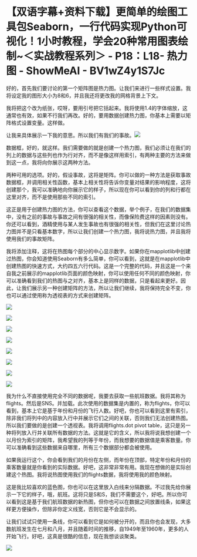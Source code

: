 # 【双语字幕+资料下载】更简单的绘图工具包Seaborn，一行代码实现Python可视化！1小时教程，学会20种常用图表绘制~＜实战教程系列＞ - P18：L18- 热力图 - ShowMeAI - BV1wZ4y1S7Jc

好的，首先我们要讨论的第一个矩阵图是热力图。让我们来进行一些样式设置。我将设定我的图形大小为8和6，并且我还将更改我的网格背景上下文。

我将把这个改为纸张，哎呀，要用引号把它括起来。我将使用1.4的字体缩放，这通常也有效，如果不行我们再改。好的，要用数据创建热力图，你基本上需要以矩阵格式设置变量。这样做。

让我来具体展示一下我的意思。所以我们有我们的事故。![](img/23c081e38820296b990078a6472c5936_1.png)

数据框，好的，就这样。我们需要做的就是创建一个热力图，我们必须让在我们的列上的数据与这些列也作为行对齐，而不是像这样用索引，有两种主要的方法来做到这一点，我将向你展示这两种方法。

两种可用的选项。好的，假设事故，这将是矩阵。你可以做的一种方法是获取事故数据框，并调用相关性函数，基本上相关性将告诉你变量对结果的影响程度，这将创建那个，我可以准确地向你展示它的样子，所以现在你可以看到你的列和行都在这里对齐，而不是使用那些不同的索引。

这正是用于创建热力图的方法，你可以查看这个数据，举个例子，在我们的数据集中，没有之前的事故与事故之间有很强的相关性，而像保险费这样的因素则没有。你还可以看到，酒精使用与某人发生事故也有很强的相关性，但我们在这里讨论热力图并不是只看基本数字，所以让我们创建一个热力图，我将说热力图，并且我将使用我们的事故矩阵。

我将添加注释，这将在热图每个部分的中心显示数字。如果你在mapplotlib中创建过热图，你会知道使用Seaborn有多么简单，你可以看到，这就是在mapplotlib中创建热图的快速方式，大约四五六行代码。这是一个完整的代码，并且这是一个来自我之前展示的mapplotlib页面的颜色映射，你可以使用任何不同的颜色映射，你可以准确看到我们的热图与之对齐，基本上是同样的数据，只是看起来更好。因此，让我们展示另一种创建矩阵的方法，所以让我们继续，我将保持完全不变，你也可以通过使用称为透视表的方式来创建矩阵。

![](img/23c081e38820296b990078a6472c5936_3.png)

![](img/23c081e38820296b990078a6472c5936_4.png)

![](img/23c081e38820296b990078a6472c5936_5.png)

![](img/23c081e38820296b990078a6472c5936_6.png)

![](img/23c081e38820296b990078a6472c5936_7.png)

![](img/23c081e38820296b990078a6472c5936_8.png)

![](img/23c081e38820296b990078a6472c5936_9.png)

![](img/23c081e38820296b990078a6472c5936_10.png)

我为什么不直接使用完全不同的数据呢，我要去获取一些航班数据。我将其称为flights。然后是SNS。并加载。此次使用的数据集是内置的，称为flights，你可以看到，基本上它是基于年份和月份的飞行人数。好吧，你也可以看到这里有索引，除非我们将列中的内容放入行中并展示它们之间的关联，否则我们无法创建热图。所以我们要做的是创建一个透视表。我将调用flights.dot pivot table，这只是另一种将列放入行并关联所有数据的方法。这就是它的含义，所以我将说我想创建一个以月份为索引的矩阵，我希望我的列等于年份，而我想要的数据值是乘客数量。你可以准确看到这些数据来自哪里，所有三个数据部分都会被使用。

如果我运行这个，你会看到我们的月份在左侧，而年份在顶部，特定年份和月份的乘客数量就是你看到的实际数据。好吧，这非常非常有用。我现在想做的是实际创建这个热图。我将说热图使用我们的flights数据，我将使用我的颜色映射。

这是我比较喜欢的蓝色图，你也可以在这里放入白线来分隔数据。不过我先给你展示一下它的样子，哦，航班。这将只是S和S，我们不需要这个，好吧。所以你可以看到这是基于我们航班数据的新热图，但你也可以在数据之间放置线条，如果这样更方便操作，但除非你定义线宽，否则它是不会显示的。

让我们试试只使用一条线，你可以看到它是如何被分开的，而且你也会发现，大多数航班发生在七月和八月，并且随着时间的推移，自1949年至1960年，更多的人开始飞行。好吧，这真是很酷的信息，现在我想谈谈聚类。

![](img/23c081e38820296b990078a6472c5936_12.png)
